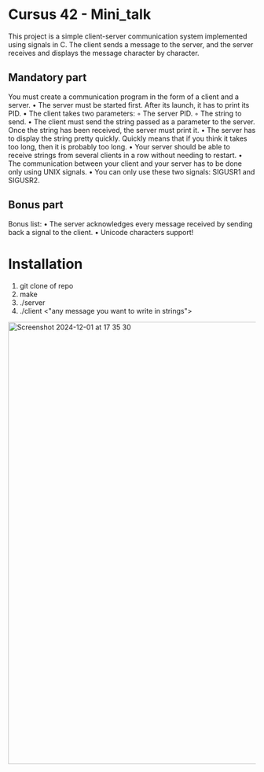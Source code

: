 # Cursus 42 - Mini_talk
This project is a simple client-server communication system implemented using signals in C. The client sends a message to the server, and the server receives and displays the message character by character.
## Mandatory part

You must create a communication program in the form of a client and a server.
• The server must be started first. After its launch, it has to print its PID.
• The client takes two parameters: ◦ The server PID.
◦ The string to send.
• The client must send the string passed as a parameter to the server.
Once the string has been received, the server must print it.
• The server has to display the string pretty quickly. Quickly means that if you think it takes too long, then it is probably too long.
• Your server should be able to receive strings from several clients in a row without needing to restart.
• The communication between your client and your server has to be done only using UNIX signals.
• You can only use these two signals: SIGUSR1 and SIGUSR2.

## Bonus part
Bonus list:
• The server acknowledges every message received by sending back a signal to the client.
• Unicode characters support!
# Installation
1. git clone of repo
2. make
3. ./server
4. ./client <name from the server> <"any message you want to write in strings">

<img width="900" alt="Screenshot 2024-12-01 at 17 35 30" src="https://github.com/user-attachments/assets/49a8f749-1fd5-4530-bc09-244ee47722bc">


